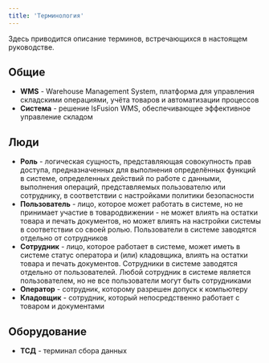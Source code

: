 ```yaml
---
title: 'Терминология'
---
```


Здесь приводится описание терминов, встречающихся в настоящем руководстве.

## Общие

- **WMS** - Warehouse Management System, платформа для управления складскими операциями, учёта товаров и автоматизации
  процессов
- **Система** - решение lsFusion WMS, обеспечивающее эффективное управление складом

## Люди
- **Роль** - логическая сущность, представляющая совокупность прав доступа, предназначенных для выполнения определённых
  функций в системе, определенных действий по работе с данными, выполнения операций, представляемых пользователю или
  сотруднику, в соответствии с настройками политики безопасности
- **Пользователь** - лицо, которое может работать в системе, но не принимает участие в товародвижении - не может влиять
  на остатки товара и печать документов, но может влиять на настройки системы в соответствии со своей ролью.
  Пользователи в системе заводятся отдельно от сотрудников
- **Сотрудник** - лицо, которое работает в системе, может иметь в системе статус оператора и (или) кладовщика, влиять на
  остатки товара и печать документов. Сотрудники в системе заводятся отдельно от пользователей. Любой сотрудник в
  системе является пользователем, но не все пользователи могут быть сотрудниками
- **Оператор** - сотрудник, которому разрешен допуск к компьютеру
- **Кладовщик** - сотрудник, который непосредственно работает с товаром и документами

## Оборудование
- **ТСД** - терминал сбора данных
